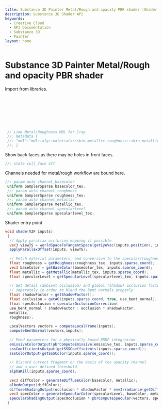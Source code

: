 ```yaml
---
title: Substance 3D Painter Metal/Rough and opacity PBR shader (Shader API)
description: Substance 3D Shader API
keywords:
  - Creative Cloud
  - API Documentation
  - Substance 3D
  - Painter
layout: none
---
```














[ ](#section-0)












[ ](#section-1)

Substance 3D Painter Metal/Rough and opacity PBR shader
=======================================================


Import from libraries.





```glsl







 
 // Link Metal/Roughness MDL for Iray
 //: metadata {
 //: "mdl":"mdl::alg::materials::skin_metallic_roughness::skin_metallic_roughness"
 //: }
```







[ ](#section-2)

Show back faces as there may be holes in front faces.





```glsl
//: state cull_face off
```







[ ](#section-3)

Channels needed for metal/rough workflow are bound here.





```glsl
//: param auto channel_basecolor
 uniform SamplerSparse basecolor_tex;
 //: param auto channel_roughness
 uniform SamplerSparse roughness_tex;
 //: param auto channel_metallic
 uniform SamplerSparse metallic_tex;
 //: param auto channel_specularlevel
 uniform SamplerSparse specularlevel_tex;
```







[ ](#section-4)

Shader entry point.





```glsl
void shade(V2F inputs)
 {
  // Apply parallax occlusion mapping if possible
  vec3 viewTS = worldSpaceToTangentSpace(getEyeVec(inputs.position), inputs);
  applyParallaxOffset(inputs, viewTS);
 
  // Fetch material parameters, and conversion to the specular/roughness model
  float roughness = getRoughness(roughness_tex, inputs.sparse_coord);
  vec3 baseColor = getBaseColor(basecolor_tex, inputs.sparse_coord);
  float metallic = getMetallic(metallic_tex, inputs.sparse_coord);
  float specularLevel = getSpecularLevel(specularlevel_tex, inputs.sparse_coord);
 
  // Get detail (ambient occlusion) and global (shadow) occlusion factors
  // separately in order to blend the bent normals properly
  float shadowFactor = getShadowFactor();
  float occlusion = getAO(inputs.sparse_coord, true, use_bent_normal);
  float specOcclusion = specularOcclusionCorrection(
  use_bent_normal ? shadowFactor : occlusion * shadowFactor,
  metallic,
  roughness);
 
  LocalVectors vectors = computeLocalFrame(inputs);
  computeBentNormal(vectors,inputs);
 
  // Feed parameters for a physically based BRDF integration
  emissiveColorOutput(pbrComputeEmissive(emissive_tex, inputs.sparse_coord));
  sssCoefficientsOutput(getSSSCoefficients(inputs.sparse_coord));
  sssColorOutput(getSSSColor(inputs.sparse_coord));
 
  // Discard current fragment on the basis of the opacity channel
  // and a user defined threshold
  alphaKill(inputs.sparse_coord);
 
  vec3 diffColor = generateDiffuseColor(baseColor, metallic);
  albedoOutput(diffColor);
  diffuseShadingOutput(occlusion * shadowFactor * envIrradiance(getDiffuseBentNormal(vectors)));
  vec3 specColor = generateSpecularColor(specularLevel, baseColor, metallic);
  specularShadingOutput(specOcclusion * pbrComputeSpecular(vectors, specColor, roughness, occlusion, getBentNormalSpecularAmount()));
 }
 
 
```






